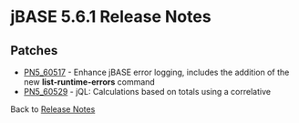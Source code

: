 # jBASE 5.6.1 Release Notes

<PageHeader />

## Patches

- [PN5\_60517](./pn5_60517/README.md) - Enhance jBASE error logging, includes the addition of the new **list-runtime-errors** command  
- [PN5\_60529](./pn5_60529/README.md) - jQL: Calculations based on totals using a correlative  

Back to [Release Notes](./../../README.md)
